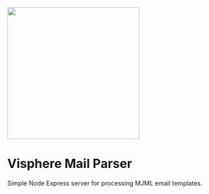 <img src="https://i.imgur.com/OGlGrFO.png" width="300px"/>

# Visphere Mail Parser

Simple Node Express server for processing MJML email templates.
